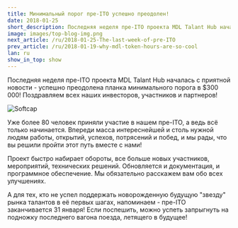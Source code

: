 ```yaml
---
title: Минимальный порог пре-ITO успешно преодолен!
date: 2018-01-25
short_description: Последняя неделя пре-ITO проекта MDL Talant Hub началась с приятной новости
image: images/top-blog-img.png
next_article: /ru/2018-01-25-The-last-week-of-pre-ITO
prev_article: /ru/2018-01-19-why-mdl-token-hours-are-so-cool
lan: ru
show_in_top: show
---
```


Последняя неделя пре-ITO проекта MDL Talant Hub началась с приятной новости - успешно преодолена планка минимального порога в $300 000! Поздравляем всех наших инвесторов, участников и партнеров!

![Softcap](https://github.com/Vitiv/blog/raw/master/softcap.png)

Уже более 80 человек приняли участие в нашем пре-ITO, а ведь всё только начинается. Впереди масса интереснейшей и столь нужной людям работы, открытий, успехов, потрясений и побед, и мы рады, что вы решили пройти этот путь вместе с нами!

Проект быстро набирает обороты, все больше новых участников, мероприятий, технических решений. Обновляется и документация, и программное обеспечение. Мы обязательно расскажем вам обо всех улучшениях.

А для тех, кто не успел поддержать новорожденную будущую "звезду" рынка талантов в её первых шагах, напоминаем  - пре-ITO заканчивается 31 января! Если поспешить, можно успеть запрыгнуть на подножку последнего вагона поезда, летящего в будущее!